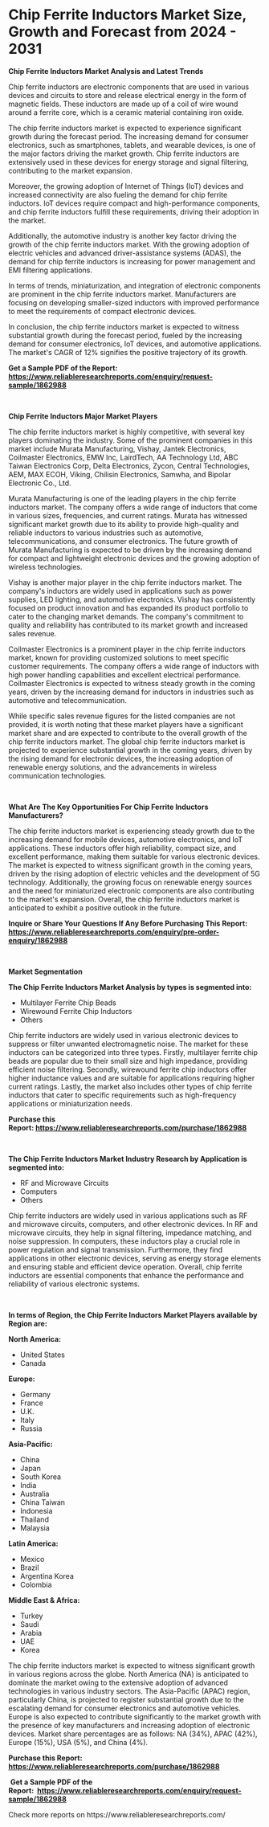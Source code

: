<p><h1>Chip Ferrite Inductors Market Size, Growth and Forecast from 2024 - 2031</h1></p><p><strong>Chip Ferrite Inductors Market Analysis and Latest Trends</strong></p>
<p><p>Chip ferrite inductors are electronic components that are used in various devices and circuits to store and release electrical energy in the form of magnetic fields. These inductors are made up of a coil of wire wound around a ferrite core, which is a ceramic material containing iron oxide.</p><p>The chip ferrite inductors market is expected to experience significant growth during the forecast period. The increasing demand for consumer electronics, such as smartphones, tablets, and wearable devices, is one of the major factors driving the market growth. Chip ferrite inductors are extensively used in these devices for energy storage and signal filtering, contributing to the market expansion.</p><p>Moreover, the growing adoption of Internet of Things (IoT) devices and increased connectivity are also fueling the demand for chip ferrite inductors. IoT devices require compact and high-performance components, and chip ferrite inductors fulfill these requirements, driving their adoption in the market.</p><p>Additionally, the automotive industry is another key factor driving the growth of the chip ferrite inductors market. With the growing adoption of electric vehicles and advanced driver-assistance systems (ADAS), the demand for chip ferrite inductors is increasing for power management and EMI filtering applications.</p><p>In terms of trends, miniaturization, and integration of electronic components are prominent in the chip ferrite inductors market. Manufacturers are focusing on developing smaller-sized inductors with improved performance to meet the requirements of compact electronic devices.</p><p>In conclusion, the chip ferrite inductors market is expected to witness substantial growth during the forecast period, fueled by the increasing demand for consumer electronics, IoT devices, and automotive applications. The market's CAGR of 12% signifies the positive trajectory of its growth.</p></p>
<p><strong>Get a Sample PDF of the Report:&nbsp; <a href="https://www.reliableresearchreports.com/enquiry/request-sample/1862988">https://www.reliableresearchreports.com/enquiry/request-sample/1862988</a></strong></p>
<p>&nbsp;</p>
<p><strong>Chip Ferrite Inductors Major Market Players</strong></p>
<p><p>The chip ferrite inductors market is highly competitive, with several key players dominating the industry. Some of the prominent companies in this market include Murata Manufacturing, Vishay, Jantek Electronics, Coilmaster Electronics, EMW Inc, LairdTech, AA Technology Ltd, ABC Taiwan Electronics Corp, Delta Electronics, Zycon, Central Technologies, AEM, MAX ECOH, Viking, Chilisin Electronics, Samwha, and Bipolar Electronic Co., Ltd.</p><p>Murata Manufacturing is one of the leading players in the chip ferrite inductors market. The company offers a wide range of inductors that come in various sizes, frequencies, and current ratings. Murata has witnessed significant market growth due to its ability to provide high-quality and reliable inductors to various industries such as automotive, telecommunications, and consumer electronics. The future growth of Murata Manufacturing is expected to be driven by the increasing demand for compact and lightweight electronic devices and the growing adoption of wireless technologies.</p><p>Vishay is another major player in the chip ferrite inductors market. The company's inductors are widely used in applications such as power supplies, LED lighting, and automotive electronics. Vishay has consistently focused on product innovation and has expanded its product portfolio to cater to the changing market demands. The company's commitment to quality and reliability has contributed to its market growth and increased sales revenue.</p><p>Coilmaster Electronics is a prominent player in the chip ferrite inductors market, known for providing customized solutions to meet specific customer requirements. The company offers a wide range of inductors with high power handling capabilities and excellent electrical performance. Coilmaster Electronics is expected to witness steady growth in the coming years, driven by the increasing demand for inductors in industries such as automotive and telecommunication.</p><p>While specific sales revenue figures for the listed companies are not provided, it is worth noting that these market players have a significant market share and are expected to contribute to the overall growth of the chip ferrite inductors market. The global chip ferrite inductors market is projected to experience substantial growth in the coming years, driven by the rising demand for electronic devices, the increasing adoption of renewable energy solutions, and the advancements in wireless communication technologies.</p></p>
<p>&nbsp;</p>
<p><strong>What Are The Key Opportunities For Chip Ferrite Inductors Manufacturers?</strong></p>
<p><p>The chip ferrite inductors market is experiencing steady growth due to the increasing demand for mobile devices, automotive electronics, and IoT applications. These inductors offer high reliability, compact size, and excellent performance, making them suitable for various electronic devices. The market is expected to witness significant growth in the coming years, driven by the rising adoption of electric vehicles and the development of 5G technology. Additionally, the growing focus on renewable energy sources and the need for miniaturized electronic components are also contributing to the market's expansion. Overall, the chip ferrite inductors market is anticipated to exhibit a positive outlook in the future.</p></p>
<p><strong>Inquire or Share Your Questions If Any Before Purchasing This Report: <a href="https://www.reliableresearchreports.com/enquiry/pre-order-enquiry/1862988">https://www.reliableresearchreports.com/enquiry/pre-order-enquiry/1862988</a></strong></p>
<p>&nbsp;</p>
<p><strong>Market Segmentation</strong></p>
<p><strong>The Chip Ferrite Inductors Market Analysis by types is segmented into:</strong></p>
<p><ul><li>Multilayer Ferrite Chip Beads</li><li>Wirewound Ferrite Chip Inductors</li><li>Others</li></ul></p>
<p><p>Chip ferrite inductors are widely used in various electronic devices to suppress or filter unwanted electromagnetic noise. The market for these inductors can be categorized into three types. Firstly, multilayer ferrite chip beads are popular due to their small size and high impedance, providing efficient noise filtering. Secondly, wirewound ferrite chip inductors offer higher inductance values and are suitable for applications requiring higher current ratings. Lastly, the market also includes other types of chip ferrite inductors that cater to specific requirements such as high-frequency applications or miniaturization needs.</p></p>
<p><strong>Purchase this Report:&nbsp;<a href="https://www.reliableresearchreports.com/purchase/1862988">https://www.reliableresearchreports.com/purchase/1862988</a></strong></p>
<p>&nbsp;</p>
<p><strong>The Chip Ferrite Inductors Market Industry Research by Application is segmented into:</strong></p>
<p><ul><li>RF and Microwave Circuits</li><li>Computers</li><li>Others</li></ul></p>
<p><p>Chip ferrite inductors are widely used in various applications such as RF and microwave circuits, computers, and other electronic devices. In RF and microwave circuits, they help in signal filtering, impedance matching, and noise suppression. In computers, these inductors play a crucial role in power regulation and signal transmission. Furthermore, they find applications in other electronic devices, serving as energy storage elements and ensuring stable and efficient device operation. Overall, chip ferrite inductors are essential components that enhance the performance and reliability of various electronic systems.</p></p>
<p>&nbsp;</p>
<p><strong>In terms of Region, the Chip Ferrite Inductors Market Players available by Region are:</strong></p>
<p>
    <p> <strong> North America: </strong>
        <ul>
            <li>United States</li>
            <li>Canada</li>
        </ul>
        </p> 
    <p> <strong> Europe: </strong>
        <ul>
            <li>Germany</li>
            <li>France</li>
            <li>U.K.</li>
            <li>Italy</li>
            <li>Russia</li>
        </ul>
        </p> 
    <p> <strong> Asia-Pacific: </strong>
        <ul>
            <li>China</li>
            <li>Japan</li>
            <li>South Korea</li>
            <li>India</li>
            <li>Australia</li>
            <li>China Taiwan</li>
            <li>Indonesia</li>
            <li>Thailand</li>
            <li>Malaysia</li>
        </ul>
        </p> 
    <p> <strong> Latin America: </strong>
        <ul>
            <li>Mexico</li>
            <li>Brazil</li>
            <li>Argentina Korea</li>
            <li>Colombia</li>
        </ul>
        </p> 
    <p> <strong> Middle East & Africa: </strong>
        <ul>
            <li>Turkey</li>
            <li>Saudi</li>
            <li>Arabia</li>
            <li>UAE</li>
            <li>Korea</li>
        </ul>
    </p>
    </p>
<p><p>The chip ferrite inductors market is expected to witness significant growth in various regions across the globe. North America (NA) is anticipated to dominate the market owing to the extensive adoption of advanced technologies in various industry sectors. The Asia-Pacific (APAC) region, particularly China, is projected to register substantial growth due to the escalating demand for consumer electronics and automotive vehicles. Europe is also expected to contribute significantly to the market growth with the presence of key manufacturers and increasing adoption of electronic devices. Market share percentages are as follows: NA (34%), APAC (42%), Europe (15%), USA (5%), and China (4%).</p></p>
<p><strong>Purchase this Report: <a href="https://www.reliableresearchreports.com/purchase/1862988">https://www.reliableresearchreports.com/purchase/1862988</a></strong></p>
<p>&nbsp;<strong>Get a Sample PDF of the Report:&nbsp;&nbsp;<a href="https://www.reliableresearchreports.com/enquiry/request-sample/1862988">https://www.reliableresearchreports.com/enquiry/request-sample/1862988</a></strong></p>
<p><strong></strong></p>
<p>Check more reports on https://www.reliableresearchreports.com/</p>